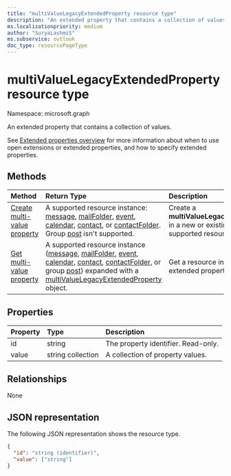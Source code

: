 ```yaml
---
title: "multiValueLegacyExtendedProperty resource type"
description: "An extended property that contains a collection of values."
ms.localizationpriority: medium
author: "SuryaLashmiS"
ms.subservice: outlook
doc_type: resourcePageType
---
```


# multiValueLegacyExtendedProperty resource type

Namespace: microsoft.graph

An extended property that contains a collection of values.

See [Extended properties overview](../resources/extended-properties-overview.md) for more information about when to use
open extensions or extended properties, and how to specify extended properties.

## Methods

| Method		   | Return Type	|Description|
|:---------------|:--------|:----------|
|[Create multi-value property](../api/multivaluelegacyextendedproperty-post-multivalueextendedproperties.md) | A supported resource instance: [message](../resources/message.md), [mailFolder](../resources/mailfolder.md), [event](../resources/event.md), [calendar](../resources/calendar.md), [contact](../resources/contact.md), or [contactFolder](../resources/contactfolder.md). Group [post](../resources/post.md) isn't supported. | Create a **multiValueLegacyExtendedProperty** in a new or existing instance of a supported resource. |
|[Get multi-value property](../api/multivaluelegacyextendedproperty-get.md) |A supported resource instance ([message](../resources/message.md), [mailFolder](../resources/mailfolder.md), [event](../resources/event.md), [calendar](../resources/calendar.md), [contact](../resources/contact.md), [contactFolder](../resources/contactfolder.md), or group [post](../resources/post.md)) expanded with a [multiValueLegacyExtendedProperty](multivaluelegacyextendedproperty.md) object. |Get a resource instance with an extended property using `$expand`.|

## Properties
| Property	   | Type	|Description|
|:---------------|:--------|:----------|
|id|string|The property identifier. Read-only.|
|value|string collection|A collection of property values.|

## Relationships
None


## JSON representation

The following JSON representation shows the resource type.

<!--{
  "blockType": "resource",
  "optionalProperties": [],
  "baseType": "microsoft.graph.entity",
  "@odata.type": "microsoft.graph.multiValueLegacyExtendedProperty"
}-->

```json
{
  "id": "string (identifier)",
  "value": ["string"]
}

```

<!-- uuid: 8fcb5dbc-d5aa-4681-8e31-b001d5168d79
2015-10-25 14:57:30 UTC -->
<!-- {
  "type": "#page.annotation",
  "description": "multiValueLegacyExtendedProperty resource",
  "keywords": "",
  "section": "documentation",
  "tocPath": ""
}-->

